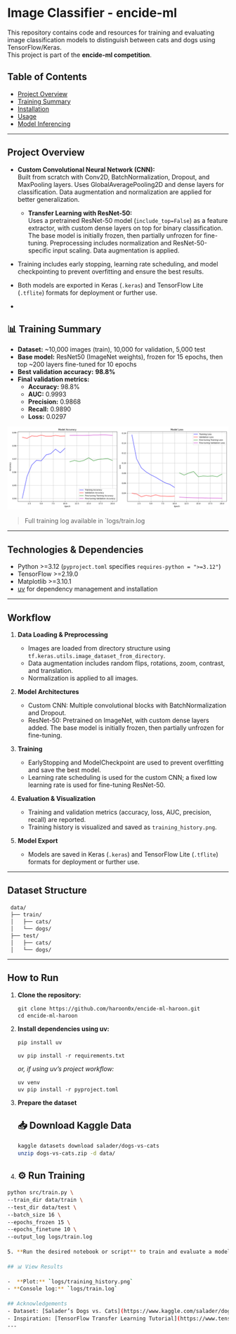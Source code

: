 
# Image Classifier - encide-ml
This repository contains code and resources for training and evaluating image classification models to distinguish between cats and dogs using TensorFlow/Keras.  
This project is part of the **encide-ml competition**.

## Table of Contents
- [Project Overview](#project-overview)
- [Training Summary](#-training-summary)
- [Installation](#how-to-run)
- [Usage](#️-run-training)
- [Model Inferencing](#️-run-training)

---

## Project Overview

- **Custom Convolutional Neural Network (CNN):**  
    Built from scratch with Conv2D, BatchNormalization, Dropout, and MaxPooling layers. Uses GlobalAveragePooling2D and dense layers for classification. Data augmentation and normalization are applied for better generalization.
  - **Transfer Learning with ResNet-50:**  
    Uses a pretrained ResNet-50 model (`include_top=False`) as a feature extractor, with custom dense layers on top for binary classification. The base model is initially frozen, then partially unfrozen for fine-tuning. Preprocessing includes normalization and ResNet-50-specific input scaling. Data augmentation is applied.
- Training includes early stopping, learning rate scheduling, and model checkpointing to prevent overfitting and ensure the best results.
- Both models are exported in Keras (`.keras`) and TensorFlow Lite (`.tflite`) formats for deployment or further use.

- 




## 📊 Training Summary

- **Dataset:** ~10,000 images (train), 10,000 for validation, 5,000 test
- **Base model:** ResNet50 (ImageNet weights), frozen for 15 epochs, then top ~200 layers fine-tuned for 10 epochs  
- **Best validation accuracy:** **98.8%**  
- **Final validation metrics:**  
  - **Accuracy:** 98.8%  
  - **AUC:** 0.9993  
  - **Precision:** 0.9868  
  - **Recall:** 0.9890  
  - **Loss:** 0.0297  


![Training History](/logs/training_history.png)

> Full training log available in `logs/train.log


---
## Technologies & Dependencies

- Python >=3.12 (`pyproject.toml` specifies `requires-python = ">=3.12"`)
- TensorFlow >=2.19.0
- Matplotlib >=3.10.1
- [uv](https://github.com/astral-sh/uv) for dependency management and installation

---

## Workflow

1. **Data Loading & Preprocessing**
   - Images are loaded from directory structure using `tf.keras.utils.image_dataset_from_directory`.
   - Data augmentation includes random flips, rotations, zoom, contrast, and translation.
   - Normalization is applied to all images.

2. **Model Architectures**
   - Custom CNN: Multiple convolutional blocks with BatchNormalization and Dropout.
   - ResNet-50: Pretrained on ImageNet, with custom dense layers added. The base model is initially frozen, then partially unfrozen for fine-tuning.

3. **Training**
   - EarlyStopping and ModelCheckpoint are used to prevent overfitting and save the best model.
   - Learning rate scheduling is used for the custom CNN; a fixed low learning rate is used for fine-tuning ResNet-50.

4. **Evaluation & Visualization**
   - Training and validation metrics (accuracy, loss, AUC, precision, recall) are reported.
   - Training history is visualized and saved as `training_history.png`.

5. **Model Export**
   - Models are saved in Keras (`.keras`) and TensorFlow Lite (`.tflite`) formats for deployment or further use.

---

## Dataset Structure
  ```
   data/
   ├── train/
   │   ├── cats/
   │   └── dogs/
   ├── test/
   │   ├── cats/
   │   └── dogs/
   ```

---

## How to Run

1. **Clone the repository:**
    ```
    git clone https://github.com/haroon0x/encide-ml-haroon.git
    cd encide-ml-haroon
    ```

2. **Install dependencies using uv:**
    
    ```
    pip install uv
    ```

    ```
    uv pip install -r requirements.txt
    ```
    _or, if using uv’s project workflow:_
    ```
    uv venv
    uv pip install -r pyproject.toml
    ```

3. **Prepare the dataset** 
   ## 📥 Download Kaggle Data
   
   ```bash
   kaggle datasets download salader/dogs-vs-cats
   unzip dogs-vs-cats.zip -d data/

4.   ## ⚙️ Run Training

   ```bash
   python src/train.py \
   --train_dir data/train \
   --test_dir data/test \
   --batch_size 16 \
   --epochs_frozen 15 \
   --epochs_finetune 10 \
   --output_log logs/train.log

5. **Run the desired notebook or script** to train and evaluate a model.
   
   ## 📊 View Results

   -  **Plot:** `logs/training_history.png`  
   - **Console log:** `logs/train.log`

## Acknowledgements
- Dataset: [Salader’s Dogs vs. Cats](https://www.kaggle.com/salader/dogs-vs-cats)  
- Inspiration: [TensorFlow Transfer Learning Tutorial](https://www.tensorflow.org/tutorials/images/transfer_learning)  
---




